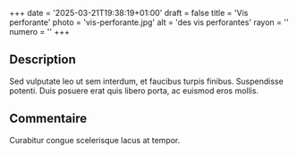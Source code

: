 +++
date = '2025-03-21T19:38:19+01:00'
draft = false
title = 'Vis perforante'
photo = 'vis-perforante.jpg'
alt = 'des vis perforantes'
rayon = ''
numero = ''
+++

## Description
Sed vulputate leo ut sem interdum, et faucibus turpis finibus. Suspendisse potenti. Duis posuere erat quis libero porta, ac euismod eros mollis.
## Commentaire
Curabitur congue scelerisque lacus at tempor. 